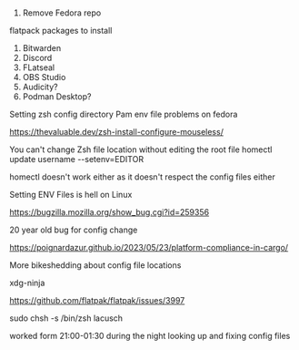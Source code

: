 #

1. Remove Fedora repo

flatpack packages to install

1. Bitwarden
2. Discord
3. FLatseal
4. OBS Studio
5. Audicity?
6. Podman Desktop?

Setting zsh config directory
Pam env file problems on fedora

https://thevaluable.dev/zsh-install-configure-mouseless/

You can't change Zsh file location without editing the root file
homectl update username --setenv=EDITOR

homectl doesn't work either as it doesn't respect the config files either

Setting ENV Files is hell on Linux

https://bugzilla.mozilla.org/show_bug.cgi?id=259356

20 year old bug for config change

https://poignardazur.github.io/2023/05/23/platform-compliance-in-cargo/

More bikeshedding about config file locations

xdg-ninja

https://github.com/flatpak/flatpak/issues/3997

sudo chsh -s /bin/zsh lacusch

worked form 21:00-01:30 during the night looking up and fixing config files
